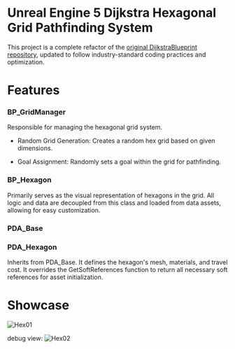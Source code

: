 # Unreal Engine 5 Dijkstra Hexagonal Grid Pathfinding System

This project is a complete refactor of the [original DijkstraBlueprint repository](https://github.com/salvatorespoto/DijkstraBlueprint), updated to follow industry-standard coding practices and optimization.

# Features

### BP_GridManager
  
Responsible for managing the hexagonal grid system.

 * Random Grid Generation: Creates a random hex grid based on given dimensions.
 
 * Goal Assignment: Randomly sets a goal within the grid for pathfinding.
 
### BP_Hexagon

Primarily serves as the visual representation of hexagons in the grid. All logic and data are decoupled from this class and loaded from data assets, allowing for easy customization.

### PDA_Base

### PDA_Hexagon

Inherits from PDA_Base. It defines the hexagon's mesh, materials, and travel cost. It overrides the GetSoftReferences function to return all necessary soft references for asset initialization.
   
# Showcase
        
![Hex01](https://github.com/user-attachments/assets/9e7feb5e-4993-4cf0-b2ab-a1439467dbfd)

debug view:
![Hex02](https://github.com/user-attachments/assets/e0bff4db-23af-4940-8b9f-ee1e10838753)

